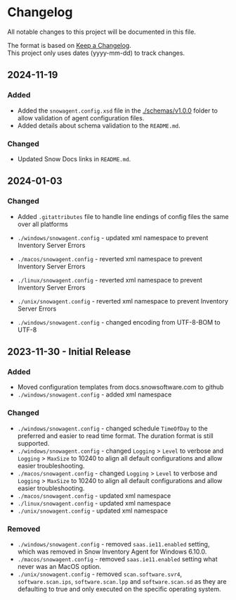 # Changelog

All notable changes to this project will be documented in this file.

The format is based on [Keep a Changelog](https://keepachangelog.com/en/1.1.0/).  
This project only uses dates (yyyy-mm-dd) to track changes.

## 2024-11-19

### Added

- Added the `snowagent.config.xsd` file in the [./schemas/v1.0.0](./schemas/v1.0.0/) folder to allow validation of agent configuration files.
- Added details about schema validation to the `README.md`.

### Changed

- Updated Snow Docs links in `README.md`.

## 2024-01-03

### Changed

- Added `.gitattributes` file to handle line endings of config files the same over all platforms

- `./windows/snowagent.config` - updated xml namespace to prevent Inventory Server Errors
- `./macos/snowagent.config` - reverted xml namespace to prevent Inventory Server Errors
- `./linux/snowagent.config` - reverted xml namespace to prevent Inventory Server Errors
- `./unix/snowagent.config` - reverted xml namespace to prevent Inventory Server Errors
- `./windows/snowagent.config` - changed encoding from UTF-8-BOM to UTF-8

## 2023-11-30 - Initial Release

### Added

- Moved configuration templates from docs.snowsoftware.com to github
- `./windows/snowagent.config` - added xml namespace

### Changed

- `./windows/snowagent.config` - changed schedule `TimeOfDay` to the preferred and easier to read time format. The duration format is still supported.
- `./windows/snowagent.config` - changed `Logging` > `Level` to verbose and `Logging` > `MaxSize` to 10240 to align all default configurations and allow easier troubleshooting.
- `./macos/snowagent.config` - changed `Logging` > `Level` to verbose and `Logging` > `MaxSize` to 10240 to align all default configurations and allow easier troubleshooting.
- `./macos/snowagent.config` - updated xml namespace
- `./linux/snowagent.config` - updated xml namespace
- `./unix/snowagent.config` - updated xml namespace

### Removed

- `./windows/snowagent.config` - removed `saas.ie11.enabled` setting, which was removed in Snow Inventory Agent for Windows 6.10.0.
- `./macos/snowagent.config` - removed `saas.ie11.enabled` setting what never was an MacOS option.
- `./unix/snowagent.config` - removed `scan.software.svr4`, `software.scan.ips`, `software.scan.lpp` and `software.scan.sd` as they are defaulting to true and only executed on the specific operating system.
